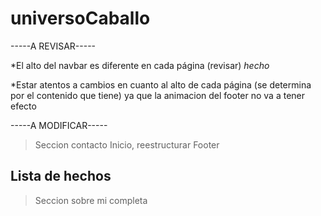 # universoCaballo

-----A REVISAR-----

*El alto del navbar es diferente en cada página (revisar)  *hecho*

*Estar atentos a cambios en cuanto al alto de cada página (se determina por el contenido que tiene) ya que la animacion del footer no va a tener efecto


-----A MODIFICAR-----

> Seccion contacto 
> Inicio, reestructurar
> Footer

## Lista de hechos

> Seccion sobre mi completa


